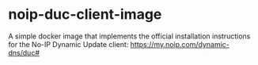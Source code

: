 # noip-duc-client-image
A simple docker image that implements the official installation instructions for the No-IP Dynamic Update client: https://my.noip.com/dynamic-dns/duc#
